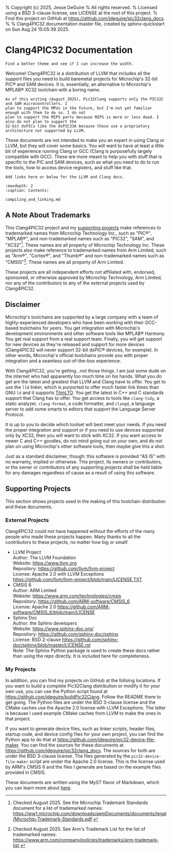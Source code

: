 % Copyright (c) 2025, Jesse DeGuire
% All rights reserved.
% Licensed using a BSD 3-clause license, see LICENSE at the root of this project.
% Find this project on GitHub at https://github.com/jdeguire/pic32clang_docs.
%
% Clang4PIC32 documentation master file, created by sphinx-quickstart on Sun Aug 24 15:05:39 2025.

# Clang4PIC32 Documentation

```{todo}
Find a better theme and see if I can increase the width.
```

Welcome! Clang4PIC32 is a distribution of LLVM that includes all the support files you need to build
baremetal projects for Microchip's 32-bit PIC® and SAM devices. It is, essentially, an alternative
to Microchip's MPLAB® XC32 toolchain with a boring name.

```{note}
As of this writing (August 2025), Pic32Clang supports only the PIC32C and SAM microcontrollers. I
plan to support the MPUs in the future, but I'm not yet familiar enough with them to do so. I do not
plan to support the MIPS parts because MIPS is more or less dead. I also do not plan to support the
32-bit dsPICs like the dsPIC33A because those use a proprietary architecture not supported by LLVM.
```

These documents are not intended to make you an expert in using Clang or LLVM, but they will cover
some basics. You will want to have at least a little bit of experience running Clang or GCC (Clang is
purposefully largely compatible with GCC). These are more meant to help you with stuff that is specific
to the PIC and SAM devices, such as what you need to do to run the tools, how to access device registers,
and stuff like that.

```{todo}
Add links here or below for the LLVM and Clang docs.
```

```{toctree}
:maxdepth: 2
:caption: Contents:

compiling_and_linking.md
```

## A Note About Trademarks
This Clang4PIC32 project and my [supporting projects](#my-projects) make references to trademarked
names from Microchip Technology Inc., such as "PIC®", "MPLAB®", and non-trademarked names such as
"PIC32", "SAM", and "XC32"[^1]. These names are all property of Microchip Technology Inc. These projects
also make reference to trademarked names from Arm Limited, such as "Arm®", "Cortex®", and "Thumb®" and
non-trademarked names such as "CMSIS"[^2]. These names are all property of Arm Limited.

These projects are all independent efforts not affiliated with, endorsed, sponsored, or otherwise
approved by Microchip Technology, Arm Limited, nor any of the contributors to any of the external
projects used by Clang4PIC32.

[^1]: Checked August 2025. See the Microchip Trademark Standards document for a list of trademarked names:
<https://ww1.microchip.com/downloads/aemDocuments/documents/legal/Microchip-Trademark-Standards.pdf>.
[^2]: Checked August 2025. See Arm's Trademark List for the list of trademarked names:
<https://www.arm.com/company/policies/trademarks/arm-trademark-list>.


## Disclaimer
Microchip's toolchains are supported by a large company with a team of highly-experienced developers
who have been working with their GCC-based toolchains for *years*. You get integration with Microchip's
development environments and other software tools like MPLAB® Harmony. You get real support from a
real support team. Finally, you will get support for new devices as they're released and support for
more devices (Clang4PIC32 will never support 32-bit dsPIC® devices, for example). In other words, 
Microchip's official toolchains provide you with proper integration and a seamless out-of-the-box
experience.

With Clang4PIC32, you're getting...not those things. I am just some dude on the internet who had
apparently too much time on his hands. What you *do* get are the latest and greatest that LLVM and
Clang have to offer. You get to use the `lld` linker, which is purported to offer much faster link
times than GNU `ld` and it supports [ThinLTO](http:../share/doc/LLVM/clang/html/ThinLTO.html). You get
the latest in C++ and C standards support that Clang has to offer. You get access to tools like 
`clang-tidy`, a static analyzer, `clang-format`, a code formatter, and `clangd`, a language server
to add some smarts to editors that support the Language Server Protocol.

It is up to you to decide which toolset will best meet your needs. If you need the proper integration
and support or if you need to use devices supported only by XC32, then you will want to stick with XC32.
If you want access to newer C and C++ goodies, do not mind going out on your own, and do not plan on
using Microchip's other software tools, then maybe give this a shot.

Just as a standard disclaimer, though: this software is provided "AS IS" with no warranty, implied
or otherwise. This project, its owners or contributors, or the owner or contributors of any supporting
projects shall be held liable for any damages regardless of cause as a result of using this software.


## Supporting Projects
This section shows projects used in the making of this toolchain distribution and these documents.

### External Projects
Clang4PIC32 could not have happened without the efforts of the many people who made these projects
happen. Many thanks to all the contributors to these projects, no matter how big or small!

- LLVM Project  
Author: The LLVM Foundation  
Website: <https://www.llvm.org>  
Repository: <https://github.com/llvm/llvm-project>  
License: Apache 2.0 with LLVM Exceptions <https://github.com/llvm/llvm-project/blob/main/LICENSE.TXT>
- CMSIS 6  
Author: ARM Limited  
Website: <https://www.arm.com/technologies/cmsis>  
Repository: <https://github.com/ARM-software/CMSIS_6>  
License: Apache 2.0 <https://github.com/ARM-software/CMSIS_6/blob/main/LICENSE>
- Sphinx Doc  
Author: the Sphinx developers  
Website: <https://www.sphinx-doc.org/>  
Repository: <https://github.com/sphinx-doc/sphinx>  
License:  BSD 2-clause <https://github.com/sphinx-doc/sphinx/blob/master/LICENSE.rst>  
Note: The Sphinx Python package is used to create these docs rather than using the repo directly. It
is included here for completeness.

### My Projects

In addition, you can find my projects on GitHub at the folloing locations. If you want to build a
complete Pic32Clang distribution or modify it for your own use, you can use the Python script found
at <https://github.com/jdeguire/buildPic32Clang>. Follow the README there to get going. The Python
files are under the BSD 3-clause license and the CMake caches use the Apache 2.0 license with LLVM
Exceptions. The latter is because I used example CMake caches from LLVM to make the ones in that
project.

If you want to generate device files, such as linker scripts, header files, startup code, and device
config files for your own project, you can find the Python app to do that at <https://github.com/jdeguire/pic32-device-file-maker>.
You can find the sources for these documents at <https://github.com/jdeguire/pic32clang_docs>. The
sources for both are under the BSD 3-clause license. The files generated by the `pic32-device-file-maker`
script are under the Apache 2.0 license. This is the license used by ARM's CMSIS 6 and the files I
generate are based on the example files provided in CMSIS.

These documents are written using the MyST flavor of Markdown, which you can learn more about
[here](https://myst-parser.readthedocs.io/en/latest/index.html).
